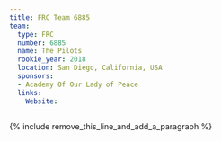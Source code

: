 ```yaml
---
title: FRC Team 6885
team:
  type: FRC
  number: 6885
  name: The Pilots
  rookie_year: 2018
  location: San Diego, California, USA
  sponsors:
  - Academy Of Our Lady of Peace
  links:
    Website:
---
```


{% include remove_this_line_and_add_a_paragraph %}